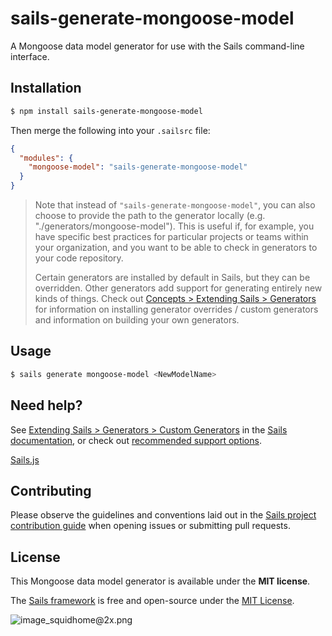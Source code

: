 # sails-generate-mongoose-model

A Mongoose data model generator for use with the Sails command-line interface.

## Installation

```sh
$ npm install sails-generate-mongoose-model
```

Then merge the following into your `.sailsrc` file:

```json
{
  "modules": {
    "mongoose-model": "sails-generate-mongoose-model"
  }
}
```

> Note that instead of `"sails-generate-mongoose-model"`, you can also choose to provide the path to the generator locally (e.g. "./generators/mongoose-model").
> This is useful if, for example, you have specific best practices for particular projects or teams within your organization, and you want to be able to check in generators to your code repository.
>
> Certain generators are installed by default in Sails, but they can be overridden.  Other generators add support for generating entirely new kinds of things.
> Check out [Concepts > Extending Sails > Generators](https://sailsjs.com/docs/concepts/extending-sails/generators) for information on installing generator overrides / custom generators and information on building your own generators.

## Usage

```bash
$ sails generate mongoose-model <NewModelName>
```

## Need help?

See [Extending Sails > Generators > Custom Generators](https://sailsjs.com/docs/concepts/extending-sails/generators/custom-generators) in the [Sails documentation](https://sailsjs.com/documentation), or check out [recommended support options](https://sailsjs.com/support).

[Sails.js](https://sailsjs.com)

## Contributing

Please observe the guidelines and conventions laid out in the [Sails project contribution guide](https://sailsjs.com/documentation/contributing) when opening issues or submitting pull requests.

## License

This Mongoose data model generator is available under the **MIT license**.

The [Sails framework](https://sailsjs.com) is free and open-source under the [MIT License](https://sailsjs.com/license).

![image_squidhome@2x.png](http://i.imgur.com/RIvu9.png)
